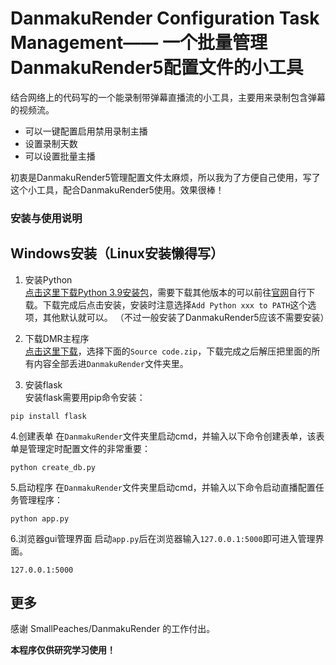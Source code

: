# DanmakuRender Configuration Task Management—— 一个批量管理DanmakuRender5配置文件的小工具
结合网络上的代码写的一个能录制带弹幕直播流的小工具，主要用来录制包含弹幕的视频流。     
- 可以一键配置启用禁用录制主播
- 设置录制天数
- 可以设置批量主播
    
初衷是DanmakuRender5管理配置文件太麻烦，所以我为了方便自己使用，写了这个小工具，配合DanmakuRender5使用。效果很棒！

### 安装与使用说明      
## Windows安装（Linux安装懒得写） 

1. 安装Python            
[点击这里下载Python 3.9安装包](https://www.python.org/ftp/python/3.9.13/python-3.9.13-amd64.exe)，需要下载其他版本的可以前往[官网](https://www.python.org/downloads/)自行下载。下载完成后点击安装，安装时注意选择`Add Python xxx to PATH`这个选项，其他默认就可以。  （不过一般安装了DanmakuRender5应该不需要安装）   

2. 下载DMR主程序    
[点击这里下载](https://github.com/jiabenguiyin/DanmakuRender_Configuration_Task_Management/releases/latest)，选择下面的`Source code.zip`，下载完成之后解压把里面的所有内容全部丢进`DanmakuRender`文件夹里。

3. 安装flask     
安装flask需要用pip命令安装：
```pip
pip install flask
```

4.创建表单
在`DanmakuRender`文件夹里启动cmd，并输入以下命令创建表单，该表单是管理定时配置文件的非常重要：
```shell
python create_db.py
```

5.启动程序
在`DanmakuRender`文件夹里启动cmd，并输入以下命令启动直播配置任务管理程序：
```shell
python app.py
```
6.浏览器gui管理界面
启动`app.py`后在浏览器输入`127.0.0.1:5000`即可进入管理界面。
```shell
127.0.0.1:5000
```

## 更多
感谢 SmallPeaches/DanmakuRender 的工作付出。            

**本程序仅供研究学习使用！**



